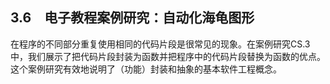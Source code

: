    

## 3.6　电子教程案例研究：自动化海龟图形

在程序的不同部分重复使用相同的代码片段是很常见的现象。在案例研究CS.3中，我们展示了把代码片段封装为函数并把程序中的代码片段替换为函数的优点。这个案例研究有效地说明了（功能）封装和抽象的基本软件工程概念。